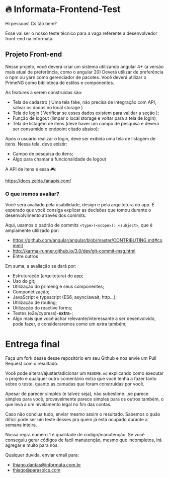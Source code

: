 # :fire: Informata-Frontend-Test

Hi pessoas!
Cs tão bem?

Esse vai ser o nosso teste técnico para a vaga referente a desenvolvedor front-end na informata.

## Projeto Front-end

Nesse projeto, você deverá criar um sistema utilizando angular 4+ (a versão mais atual de preferência, como o angular 20)
Deverá utilizar de preferência o npm ou yarn como gerenciador de pacotes.
Você deverá utilizar o PrimeNG como biblioteca de estilos e componentes.

As features a serem construidas são:

- Tela de cadastro ( Uma tela fake, não precisa de integração com API, salvar os dados no local storage )
- Tela de login ( Verificar se esses dados existem para validar a seção );
- Função de logout (limpar o local storage e voltar para a tela de login);
- Tela de listagem de itens (deve haver um campo de pesquisa e deverá ser consumido o endpoint citado abaixo);

Após o usuario realizar o login, deve ser exibida uma tela de listagem de itens. Nessa tela, deve existir:

- Campo de pesquisa do itens;
- Algo para chamar a funcionalidade de logout

A API de itens é essa 🎮:

https://docs.zelda.fanapis.com/

### O que iremos avaliar?

Você será avaliado pela usabilidade, design e pela arquitetura do app. É esperado que você consiga explicar as decisões que tomou durante o desenvolvimento através dos commits.

Aqui, usamos o padrão de commits `<type>(<scope>): <subject>`, que é amplamente utilizado por:

- https://github.com/angular/angular/blob/master/CONTRIBUTING.md#commit
- http://karma-runner.github.io/3.0/dev/git-commit-msg.html
- Entre outros

Em suma, a avaliação se dará por:

- Estruturação (arquitetura) do app;
- Uso do git;
- Utilização do primeng e seus componentes;
- Componetização;
- JavaScript e typescript (ES6, async/await, http...);
- Utilização de routing;
- Utilização do reactive forms;
- Testes (e2e/cypress)-**extra**-;
- Algo mais que você achar relevante/interessante a ser desenvolvido, pode fazer, e consideraremos como um extra também;

# Entrega final

Faça um fork desse desse repositório em seu Github e nos envie um Pull Request com o resultado.

Você pode alterar/ajustar/adicionar um `README.md` explicando como executar o projeto e qualquer outro comentário extra que você tenha a fazer tanto sobre o teste, quanto as camadas que foram construidas por você.

Apesar de parecer simples (e talvez seja), não subestime...se parece simples para você, provavelmente parece simples para os outros também, o que leva a um nivelamento legal no fim das contas.

Caso não conclua tudo, enviar mesmo assim o resultado. Sabemos o quão dificil pode ser um teste desses pra quem já está ocupado durante a semana inteira.

Nossa regra numero 1 é qualidade de codigo/manutenção. Se você conseguiu gerar códigos de facil manutenção, mesmo que incompletos, irá agregar e muito para nós.

Qualquer duvida, enviar email para:

- thiago.dantas@informata.com.br
- thiago@parasolcs.com